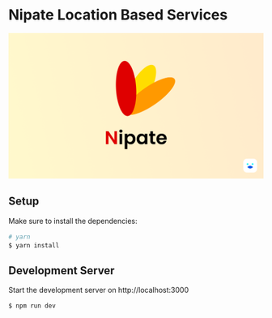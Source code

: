 # Nipate Location Based Services
![logo](docs/img/Thumbnail.png)

## Setup

Make sure to install the dependencies:

```bash
# yarn
$ yarn install
```
## Development Server

Start the development server on http://localhost:3000

```bash
$ npm run dev
```
